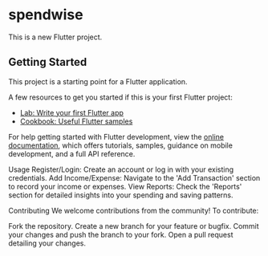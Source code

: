 # spendwise

This is a new Flutter project.

## Getting Started

This project is a starting point for a Flutter application.

A few resources to get you started if this is your first Flutter project:

- [Lab: Write your first Flutter app](https://docs.flutter.dev/get-started/codelab)
- [Cookbook: Useful Flutter samples](https://docs.flutter.dev/cookbook)

For help getting started with Flutter development, view the
[online documentation](https://docs.flutter.dev/), which offers tutorials,
samples, guidance on mobile development, and a full API reference.

Usage
Register/Login: Create an account or log in with your existing credentials.
Add Income/Expense: Navigate to the 'Add Transaction' section to record your income or expenses.
View Reports: Check the 'Reports' section for detailed insights into your spending and saving patterns.

Contributing
We welcome contributions from the community! To contribute:

Fork the repository.
Create a new branch for your feature or bugfix.
Commit your changes and push the branch to your fork.
Open a pull request detailing your changes.
